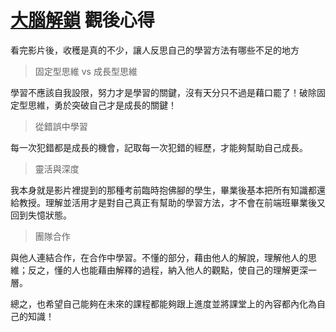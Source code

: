 # [大腦解鎖](https://www.youtube.com/watch?v=DgbSc6Ys710) 觀後心得

看完影片後，收穫是真的不少，讓人反思自己的學習方法有哪些不足的地方
> 固定型思維 vs 成長型思維
>
學習不應該自我設限，努力才是學習的關鍵，沒有天分只不過是藉口罷了！破除固定型思維，勇於突破自己才是成長的關鍵！
> 從錯誤中學習
>
每一次犯錯都是成長的機會，記取每一次犯錯的經歷，才能夠幫助自己成長。
> 靈活與深度
>
我本身就是影片裡提到的那種考前臨時抱佛腳的學生，畢業後基本把所有知識都還給教授。理解並活用才是對自己真正有幫助的學習方法，才不會在前端班畢業後又回到失憶狀態。
> 團隊合作
>
與他人連結合作，在合作中學習。不懂的部分，藉由他人的解說，理解他人的思維；反之，懂的人也能藉由解釋的過程，納入他人的觀點，使自己的理解更深一層。

總之，也希望自己能夠在未來的課程都能夠跟上進度並將課堂上的內容都內化為自己的知識！
